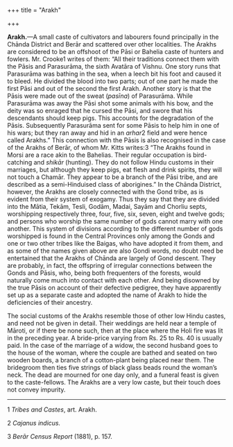 +++
title = "Arakh"

+++

**Arakh.**—A small caste of cultivators and labourers found principally in the Chānda District and Berār and scattered over other localities. The Arakhs are considered to be an offshoot of the Pāsi or Bahelia caste of hunters and fowlers. Mr. Crooke1 writes of them: “All their traditions connect them with the Pāsis and Parasurāma, the sixth Avatāra of Vishnu. One story runs that Parasurāma was bathing in the sea, when a leech bit his foot and caused it to bleed. He divided the blood into two parts; out of one part he made the first Pāsi and out of the second the first Arakh. Another story is that the Pāsis were made out of the sweat \(*pasīna*\) of Parasurāma. While Parasurāma was away the Pāsi shot some animals with his bow, and the deity was so enraged that he cursed the Pāsi, and swore that his descendants should keep pigs. This accounts for the degradation of the Pāsis. Subsequently Parasurāma sent for some Pāsis to help him in one of his wars; but they ran away and hid in an *arhar*2 field and were hence called Arakhs.” This connection with the Pāsis is also recognised in the case of the Arakhs of Berār, of whom Mr. Kitts writes:3 “The Arakhs found in Morsi are a race akin to the Bahelias. Their regular occupation is bird-catching and *shikār* \(hunting\). They do not follow Hindu customs in their marriages, but although they keep pigs, eat flesh and drink spirits, they will not touch a Chamār. They appear to be a branch of the Pāsi tribe, and are described as a semi-Hinduised class of aborigines.” In the Chānda District, however, the Arakhs are closely connected with the Gond tribe, as is evident from their system of exogamy. Thus they say that they are divided into the Mātia, Tekām, Tesli, Godām, Madai, Sayām and Chorliu septs, worshipping respectively three, four, five, six, seven, eight and twelve gods; and persons who worship the same number of gods cannot marry with one another. This system of divisions according to the different number of gods worshipped is found in the Central Provinces only among the Gonds and one or two other tribes like the Baigas, who have adopted it from them, and as some of the names given above are also Gondi words, no doubt need be entertained that the Arakhs of Chānda are largely of Gond descent. They are probably, in fact, the offspring of irregular connections between the Gonds and Pāsis, who, being both frequenters of the forests, would naturally come much into contact with each other. And being disowned by the true Pāsis on account of their defective pedigree, they have apparently set up as a separate caste and adopted the name of Arakh to hide the deficiencies of their ancestry. 

The social customs of the Arakhs resemble those of other low Hindu castes, and need not be given in detail. Their weddings are held near a temple of Māroti, or if there be none such, then at the place where the Holi fire was lit in the preceding year. A bride-price varying from Rs. 25 to Rs. 40 is usually paid. In the case of the marriage of a widow, the second husband goes to the house of the woman, where the couple are bathed and seated on two wooden boards, a branch of a cotton-plant being placed near them. The bridegroom then ties five strings of black glass beads round the woman’s neck. The dead are mourned for one day only, and a funeral feast is given to the caste-fellows. The Arakhs are a very low caste, but their touch does not convey impurity. 

___________________

1 *Tribes and Castes*, art. Arakh. 

2 *Cajanus indicus.*

3 *Berār Census Report* \(1881\), p. 157. 

